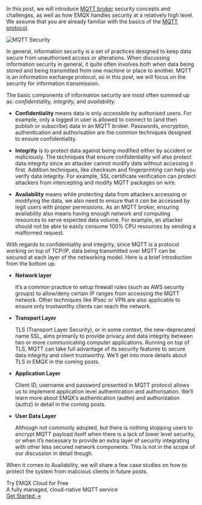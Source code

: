In this post, we will introduce [MQTT broker](https://www.emqx.com/en/products/emqx) security concepts and challenges, as well as how EMQX handles security at a relatively high level. We assume that you are already familiar with the basics of the [MQTT protocol](https://www.emqx.com/en/mqtt-guide).

![MQTT Security](https://assets.emqx.com/images/ae70590c49a9f31653af992bbef87578.png)
 

In general, information security is a set of practices designed to keep data secure from unauthorised access or alterations. When discussing information security in general, it quite often involves both when data being stored and being transmitted from one machine or place to another. MQTT is an information exchange protocol, so in this post, we will focus on the security for information transmission.

The basic components of information security are most often summed up as: *confidentiality, integrity,* and *availability.*

- **Confidentiality** means data is only accessible by authorised users. For example, only a logged in user is allowed to connect to (and then publish or subscribe) data in an MQTT broker. Passwords, encryption, authentication and authorisation are the common techniques designed to ensure confidentiality.

- **Integrity** is to protect data against being modified either by accident or maliciously. The techniques that ensure confidentiality will also protect data integrity since an attacker cannot modify data without accessing it first. Addition techniques, like checksum and fingerprinting can help you verify data integrity. For example, SSL certificate verification can protect attackers from intercepting and modify MQTT packages on wire. 

- **Availability** means while protecting data from attackers accessing or modifying the data, we also need to ensure that it *can* be accessed by legit users with proper permissions. As an MQTT broker, ensuring availability also means having enough network and computing resources to serve expected data volume. For example, an attacker should not be able to easily consume 100% CPU resources by sending a malformed request.

With regards to confidentiality and integrity, since MQTT is a protocol working on top of TCP/IP, data being transmitted over MQTT can be secured at each layer of the networking model. Here is a brief introduction from the bottom up.

- **Network layer**

  It’s a common practice to setup firewall rules (such as AWS security groups) to allow/deny certain IP ranges from accessing the MQTT network. Other techniques like IPsec or VPN are also applicable to ensure only trustworthy clients can reach the network. 

- **Transport Layer**
  
  TLS (Transport Layer Security), or in some context, the new-deprecated name SSL, aims primarily to provide privacy and data integrity between two or more communicating computer applications. Running on top of TLS, MQTT can take full advantage of its security features to secure data integrity and client trustworthy. We’ll get into more details about TLS in EMQX in the coming posts.

- **Application Layer**
  
  Client ID, username and password presented in MQTT protocol allows us to implement application level authentication and authorisation. We’ll learn more about EMQX’s authentication (authn) and authorization (authz) in detail in the coming posts.

- **User Data Layer**
  
  Although not commonly adopted, but there is nothing stopping users to encrypt MQTT payload itself when there is a lack of lower level security, or when it’s necessary to provide an extra layer of security integrating with other less secured network components. This is not in the scope of our discussion in detail though.

When it comes to Availability, we will share a few case studies on how to protect the system from malicious clients in future posts.



<section class="promotion">
    <div>
        Try EMQX Cloud for Free
        <div class="is-size-14 is-text-normal has-text-weight-normal">A fully managed, cloud-native MQTT service</div>
    </div>
    <a href="https://accounts.emqx.com/signup?continue=https://cloud-intl.emqx.com/console/deployments/0?oper=new" class="button is-gradient px-5">Get Started →</a >
</section>
